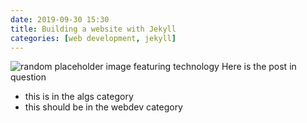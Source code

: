 ```yaml
---
date: 2019-09-30 15:30
title: Building a website with Jekyll
categories: [web development, jekyll]
---
```


![random placeholder image featuring technology](http://placeimg.com/650/200/tech)
Here is the post in question
* this is in the algs category
* this should be in the webdev category